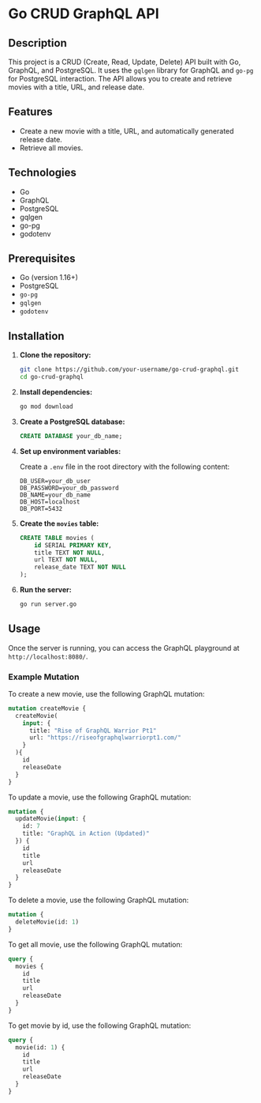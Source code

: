 # Go CRUD GraphQL API
## Description
This project is a CRUD (Create, Read, Update, Delete) API built with Go, GraphQL, and PostgreSQL. It uses the `gqlgen` library for GraphQL and `go-pg` for PostgreSQL interaction. The API allows you to create and retrieve movies with a title, URL, and release date.

## Features
- Create a new movie with a title, URL, and automatically generated release date.
- Retrieve all movies.

## Technologies
- Go
- GraphQL
- PostgreSQL
- gqlgen
- go-pg
- godotenv

## Prerequisites

- Go (version 1.16+)
- PostgreSQL
- `go-pg`
- `gqlgen`
- `godotenv`

## Installation

1. **Clone the repository:**

    ```sh
    git clone https://github.com/your-username/go-crud-graphql.git
    cd go-crud-graphql
    ```

2. **Install dependencies:**

    ```sh
    go mod download
    ```

3. **Create a PostgreSQL database:**
    ```sql
    CREATE DATABASE your_db_name;
    ```

4. **Set up environment variables:**

    Create a `.env` file in the root directory with the following content:

    ```plaintext
    DB_USER=your_db_user
    DB_PASSWORD=your_db_password
    DB_NAME=your_db_name
    DB_HOST=localhost
    DB_PORT=5432
    ```

5. **Create the `movies` table:**

    ```sql
    CREATE TABLE movies (
        id SERIAL PRIMARY KEY,
        title TEXT NOT NULL,
        url TEXT NOT NULL,
        release_date TEXT NOT NULL
    );
    ```

6. **Run the server:**

    ```sh
    go run server.go
    ```

## Usage
Once the server is running, you can access the GraphQL playground at `http://localhost:8080/`.

### Example Mutation
To create a new movie, use the following GraphQL mutation:

```graphql
mutation createMovie {
  createMovie(
    input: {
      title: "Rise of GraphQL Warrior Pt1"
      url: "https://riseofgraphqlwarriorpt1.com/"
    }
  ){
    id
    releaseDate
  }
}
```

To update a movie, use the following GraphQL mutation:

```graphql
mutation {
  updateMovie(input: {
    id: 7
    title: "GraphQL in Action (Updated)"
  }) {
    id
    title
    url
    releaseDate
  }
}
```

To delete a movie, use the following GraphQL mutation:

```graphql
mutation {
  deleteMovie(id: 1)
}
```

To get all movie, use the following GraphQL mutation:

```graphql
query {
  movies {
    id
    title
    url
    releaseDate
  }
}
```

To get movie by id, use the following GraphQL mutation:

```graphql
query {
  movie(id: 1) {
    id
    title
    url
    releaseDate
  }
}
```
